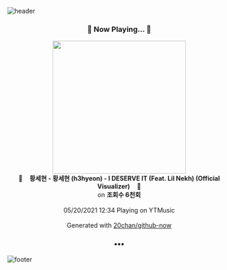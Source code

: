 ![header](https://capsule-render.vercel.app/api?type=wave&height=170&section=header&text=Hi.%20I'm%20SHIFT&fontColor=090707&fontAlignX=45&fontAlignY=65&fontSize=100)

<h3 align="center">🎵 Now Playing... 🎵</h3>
<p align="center">
  <a href="https://music.youtube.com/watch?v=bvLKtK2QSMk">
    <img width="300" src="https://i.ytimg.com/vi/bvLKtK2QSMk/sddefault.jpg?sqp=-oaymwEWCJADEOEBIAQqCghqEJQEGHgg6AJIWg&rs">
  </a>
  <br>
  🎵&nbsp&nbsp&nbsp <b>황세현 - 황세현 (h3hyeon) - I DESERVE IT (Feat. Lil Nekh) (Official Visualizer)</b> &nbsp&nbsp&nbsp🎵
  <br>
  on <b>조회수 6천회</b>
  
  <br />
  <br />
  05/20/2021 12:34 Playing on YTMusic
  <br />
  <br />
  Generated with <a href="https://github.com/20chan/github-now">20chan/github-now</a>
</p>

<h3 align="center">•••</h3>

![footer](https://capsule-render.vercel.app/api?type=wave&height=150&section=footer)
